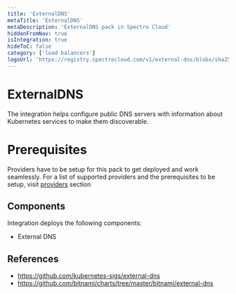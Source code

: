 ```yaml
---
title: 'ExternalDNS'
metaTitle: 'ExternalDNS'
metaDescription: 'ExternalDNS pack in Spectro Cloud'
hiddenFromNav: true
isIntegration: true
hideToC: false
category: ['load balancers']
logoUrl: 'https://registry.spectrocloud.com/v1/external-dns/blobs/sha256:1bfd6dceb0b50efee4068cd6321511f6b24be86e2d613e0a8206e716ba7aea3f?type=image/png'
---
```


# ExternalDNS

The integration helps configure public DNS servers with information about Kubernetes services to make them discoverable.

# Prerequisites

Providers have to be setup for this pack to get deployed and work seamlessly. For a list of supported providers and the prerequisites to be setup, visit [providers](https://github.com/kubernetes-sigs/external-dns#status-of-providers) section

## Components

Integration deploys the following components:
* External DNS

## References

* https://github.com/kubernetes-sigs/external-dns
* https://github.com/bitnami/charts/tree/master/bitnami/external-dns

